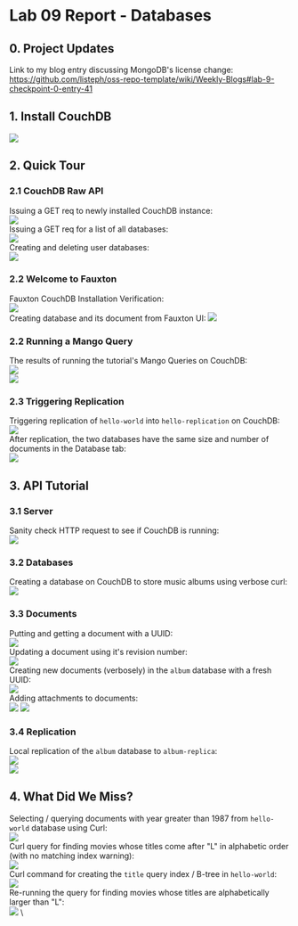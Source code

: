 # Lab 09 Report - Databases

## 0. Project Updates
Link to my blog entry discussing MongoDB's license change: https://github.com/listeph/oss-repo-template/wiki/Weekly-Blogs#lab-9-checkpoint-0-entry-41

## 1. Install CouchDB
![](/labs/lab-09/images/check1-couchdb-install.png)

## 2. Quick Tour

### 2.1 CouchDB Raw API
Issuing a GET req to newly installed CouchDB instance: \
![](/labs/lab-09/images/check2-get-req.png) \
Issuing a GET req for a list of all databases: \
![](/labs/lab-09/images/check2-get-all-dbs.png) \
Creating and deleting user databases: \
![](/labs/lab-09/images/check2-create-delete-dbs.png)

### 2.2 Welcome to Fauxton
Fauxton CouchDB Installation Verification: \
![](/labs/lab-09/images/check2-verify-install.png) \
Creating database and its document from Fauxton UI:
![](/labs/lab-09/images/check2-fauxton-create-db.png)

### 2.2 Running a Mango Query
The results of running the tutorial's Mango Queries on CouchDB: \
![](/labs/lab-09/images/check2-mango-query-pt1.png) \
![](/labs/lab-09/images/check2-mango-query-pt2.png)

### 2.3 Triggering Replication
Triggering replication of `hello-world` into `hello-replication` on CouchDB: \
![](/labs/lab-09/images/check2-replication-pt1.png) \
After replication, the two databases have the same size and number of documents in the Database tab: \
![](/labs/lab-09/images/check2-replication-pt2.png)

## 3. API Tutorial

### 3.1 Server
Sanity check HTTP request to see if CouchDB is running: \
![](/labs/lab-09/images/check3-get-req.png)

### 3.2 Databases
Creating a database on CouchDB to store music albums using verbose curl: \
![](/labs/lab-09/images/check3-create-dbs.png)

### 3.3 Documents
Putting and getting a document with a UUID: \
![](/labs/lab-09/images/check3-put-document.png) \
Updating a document using it's revision number: \
![](/labs/lab-09/images/check3-rev-document.png) \
Creating new documents (verbosely) in the `album` database with a fresh UUID: \
![](/labs/lab-09/images/check3-put-document-verbose.png) \
Adding attachments to documents: \
![](/labs/lab-09/images/check3-attachment.png)
![](/labs/lab-09/images/check3-get-req-after-attachment.png)

### 3.4 Replication
Local replication of the `album` database to `album-replica`: \
![](/labs/lab-09/images/check3-replication-1.png) \
![](/labs/lab-09/images/check3-replication-2.png)

## 4. What Did We Miss?
Selecting / querying documents with year greater than 1987 from `hello-world` database using Curl: \
![](/labs/lab-09/images/check4-query.png) \
Curl query for finding movies whose titles come after "L" in alphabetic order (with no matching index warning): \
![](/labs/lab-09/images/check4-query-2.png) \
Curl command for creating the `title` query index / B-tree in `hello-world`: \
![](/labs/lab-09/images/check4-index.png) \
Re-running the query for finding movies whose titles are alphabetically larger than "L": \
![](/labs/lab-09/images/check4-index-2.png) \